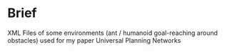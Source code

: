 # Brief
XML Files of some environments (ant / humanoid goal-reaching around obstacles) used for my paper Universal Planning Networks
